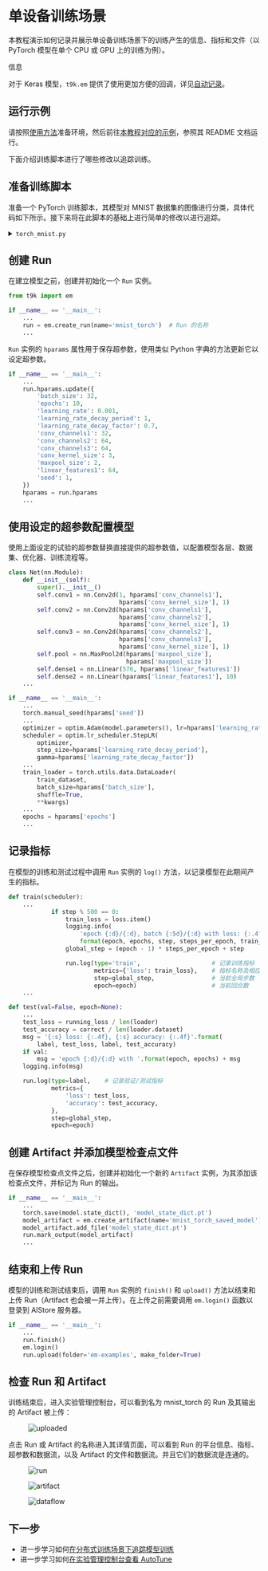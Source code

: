 # 单设备训练场景

本教程演示如何记录并展示单设备训练场景下的训练产生的信息、指标和文件（以 PyTorch 模型在单个 CPU 或 GPU 上的训练为例）。

<aside class="note info">
<div class="title">信息</div>

对于 Keras 模型，`t9k.em` 提供了使用更加方便的回调，详见[自动记录](./record-using-python-sdk.md#自动记录)。

</aside>

## 运行示例

请按照<a target="_blank" rel="noopener noreferrer" href="https://github.com/t9k/tutorial-examples/blob/master/docs/README-zh.md#%E4%BD%BF%E7%94%A8%E6%96%B9%E6%B3%95">使用方法</a>准备环境，然后前往<a target="_blank" rel="noopener noreferrer" href="https://github.com/t9k/tutorial-examples/tree/master/em/single-worker-training">本教程对应的示例</a>，参照其 README 文档运行。

下面介绍训练脚本进行了哪些修改以追踪训练。

## 准备训练脚本

准备一个 PyTorch 训练脚本，其模型对 MNIST 数据集的图像进行分类，具体代码如下所示。接下来将在此脚本的基础上进行简单的修改以进行追踪。

<details><summary><code class="hljs">torch_mnist.py</code></summary>

```python
{{ #include ../assets/tasks/record-single-device-training/torch_mnist.py }}
```

</details>

## 创建 Run

在建立模型之前，创建并初始化一个 `Run` 实例。

```python
from t9k import em

if __name__ == '__main__':
    ...
    run = em.create_run(name='mnist_torch')  # Run 的名称
    ...
```

`Run` 实例的 `hparams` 属性用于保存超参数，使用类似 Python 字典的方法更新它以设定超参数。

```python
if __name__ == '__main__':
    ...
    run.hparams.update({
        'batch_size': 32,
        'epochs': 10,
        'learning_rate': 0.001,
        'learning_rate_decay_period': 1,
        'learning_rate_decay_factor': 0.7,
        'conv_channels1': 32,
        'conv_channels2': 64,
        'conv_channels3': 64,
        'conv_kernel_size': 3,
        'maxpool_size': 2,
        'linear_features1': 64,
        'seed': 1,
    })
    hparams = run.hparams
    ...
```

## 使用设定的超参数配置模型

使用上面设定的试验的超参数替换直接提供的超参数值，以配置模型各层、数据集、优化器、训练流程等。

```python
class Net(nn.Module):
    def __init__(self):
        super().__init__()
        self.conv1 = nn.Conv2d(1, hparams['conv_channels1'],
                               hparams['conv_kernel_size'], 1)
        self.conv2 = nn.Conv2d(hparams['conv_channels1'],
                               hparams['conv_channels2'],
                               hparams['conv_kernel_size'], 1)
        self.conv3 = nn.Conv2d(hparams['conv_channels2'],
                               hparams['conv_channels3'],
                               hparams['conv_kernel_size'], 1)
        self.pool = nn.MaxPool2d(hparams['maxpool_size'],
                                 hparams['maxpool_size'])
        self.dense1 = nn.Linear(576, hparams['linear_features1'])
        self.dense2 = nn.Linear(hparams['linear_features1'], 10)
    ...

if __name__ == '__main__':
    ...
    torch.manual_seed(hparams['seed'])
    ...
    optimizer = optim.Adam(model.parameters(), lr=hparams['learning_rate'])
    scheduler = optim.lr_scheduler.StepLR(
        optimizer,
        step_size=hparams['learning_rate_decay_period'],
        gamma=hparams['learning_rate_decay_factor'])
    ...
    train_loader = torch.utils.data.DataLoader(
        train_dataset,
        batch_size=hparams['batch_size'],
        shuffle=True,
        **kwargs)
    ...
    epochs = hparams['epochs']
    ...
```

## 记录指标

在模型的训练和测试过程中调用 `Run` 实例的 `log()` 方法，以记录模型在此期间产生的指标。

```python
def train(scheduler):
    ...
            if step % 500 == 0:
                train_loss = loss.item()
                logging.info(
                    'epoch {:d}/{:d}, batch {:5d}/{:d} with loss: {:.4f}'.
                    format(epoch, epochs, step, steps_per_epoch, train_loss))
                global_step = (epoch - 1) * steps_per_epoch + step

                run.log(type='train',                    # 记录训练指标
                        metrics={'loss': train_loss},    # 指标名称及相应值
                        step=global_step,                # 当前全局步数
                        epoch=epoch)                     # 当前回合数
    ...

def test(val=False, epoch=None):
    ...
    test_loss = running_loss / len(loader)
    test_accuracy = correct / len(loader.dataset)
    msg = '{:s} loss: {:.4f}, {:s} accuracy: {:.4f}'.format(
        label, test_loss, label, test_accuracy)
    if val:
        msg = 'epoch {:d}/{:d} with '.format(epoch, epochs) + msg
    logging.info(msg)

    run.log(type=label,    # 记录验证/测试指标
            metrics={
                'loss': test_loss,
                'accuracy': test_accuracy,
            },
            step=global_step,
            epoch=epoch)

```

## 创建 Artifact 并添加模型检查点文件

在保存模型检查点文件之后，创建并初始化一个新的 `Artifact` 实例，为其添加该检查点文件，并标记为 Run 的输出。

```python
if __name__ == '__main__':
    ...
    torch.save(model.state_dict(), 'model_state_dict.pt')
    model_artifact = em.create_artifact(name='mnist_torch_saved_model')
    model_artifact.add_file('model_state_dict.pt')
    run.mark_output(model_artifact)
    ...
```

## 结束和上传 Run

模型的训练和测试结束后，调用 `Run` 实例的 `finish()` 和 `upload()` 方法以结束和上传 Run（Artifact 也会被一并上传）。在上传之前需要调用 `em.login()` 函数以登录到 AIStore 服务器。

```python
if __name__ == '__main__':
    ...
    run.finish()
    em.login()
    run.upload(folder='em-examples', make_folder=True)

```

## 检查 Run 和 Artifact

训练结束后，进入实验管理控制台，可以看到名为 mnist_torch 的 Run 及其输出的 Artifact 被上传：

<figure class="screenshot">
    <img alt="uploaded" src="../assets/tasks/record-single-device-training/uploaded.png" />
</figure>

点击 Run 或 Artifact 的名称进入其详情页面，可以看到 Run 的平台信息、指标、超参数和数据流，以及 Artifact 的文件和数据流。并且它们的数据流是连通的。

<figure class="screenshot">
    <img alt="run" src="../assets/tasks/record-single-device-training/run.png" />
</figure>

<figure class="screenshot">
    <img alt="artifact" src="../assets/tasks/record-single-device-training/artifact.png" />
</figure>

<figure class="screenshot">
    <img alt="dataflow" src="../assets/tasks/record-single-device-training/dataflow.png" />
</figure>

## 下一步

* 进一步学习如何[在分布式训练场景下追踪模型训练](./record-distributed-training.md)
* 进一步学习如何[在实验管理控制台查看 AutoTune](./view-autotune-in-experiment-console.md)

